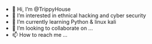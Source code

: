 - 👋 Hi, I’m @TrippyHouse
- 👀 I’m interested in ethnical hacking and cyber security
- 🌱 I’m currently learning Python & linux kali
- 💞️ I’m looking to collaborate on ...
- 📫 How to reach me ...

<!---
Deathflesh/Deathflesh is a ✨ special ✨ repository because its `README.md` (this file) appears on your GitHub profile.
You can click the Preview link to take a look at your changes.
--->
